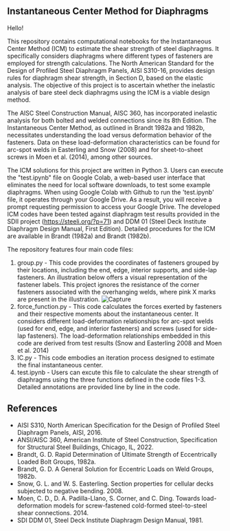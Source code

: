 ## Instantaneous Center Method for Diaphragms

Hello! 

This repository contains computational notebooks for the Instantaneous Center Method (ICM) to estimate the shear strength of steel diaphragms. It specifically considers diaphragms where different types of fasteners are employed for strength calculations. The North American Standard for the Design of Profiled Steel Diaphragm Panels, AISI S310-16, provides design rules for diaphragm shear strength, in Section D, based on the elastic analysis. The objective of this project is to ascertain whether the inelastic analysis of bare steel deck diaphragms using the ICM is a viable design method.

The AISC Steel Construction Manual, AISC 360, has incorporated inelastic analysis for both bolted and welded connections since its 8th Edition. The Instantaneous Center Method, as outlined in Brandt 1982a and 1982b, necessitates understanding the load versus deformation behavior of the fasteners. Data on these load-deformation characteristics can be found for arc-spot welds in Easterling and Snow (2008) and for sheet-to-sheet screws in Moen et al. (2014), among other sources.

The ICM solutions for this project are written in Python 3. Users can execute the "test.ipynb" file on Google Colab, a web-based user interface that eliminates the need for local software downloads, to test some example diaphragms. When using Google Colab with Github to run the 'test.ipynb' file, it operates through your Google Drive. As a result, you will receive a prompt requesting permission to access your Google Drive. The developed ICM codes have been tested against diaphragm test results provided in the SDII project (https://steeli.org/?p=71) and DDM 01 (Steel Deck Institute Diaphragm Design Manual, First Edition). Detailed procedures for the ICM are available in Brandt (1982a) and Brandt (1982b).

The repository features four main code files:
1. group.py - This code provides the coordinates of fasteners grouped by their locations, including the end, edge, interior supports, and side-lap fasteners. An illustration below offers a visual representation of the fastener labels. This project ignores the resistance of the corner fasteners associated with the overhanging welds, where pink X marks are present in the illustration. 
![Capture](https://github.com/hyeyoungkoh/Instantaneous-Center-Method-for-Diaphragms/assets/75875948/0473e5f0-157a-4337-8ba4-8fcdd465b88d|width=50)
2. force_function.py - This code calculates the forces exerted by fasteners and their respective moments about the instantaneous center. It considers different load-deformation relationships for arc-spot welds (used for end, edge, and interior fasteners) and screws (used for side-lap fasteners). The load-deformation relationships embedded in this code are derived from test results (Snow and Easterling 2008 and Moen et al. 2014)
3. IC.py - This code embodies an iteration process designed to estimate the final instantaneous center.
4. test.ipynb - Users can excute this file to calculate the shear strength of diaphragms using the three functions defined in the code files 1-3. Detailed annotations are provided line by line in the code.

## References
- AISI S310, North American Specification for the Design of Profiled Steel Diaphragm Panels, AISI, 2016.
- ANSI/AISC 360, American Institute of Steel Construction, Specification for Structural Steel Buildings, Chicago, IL, 2022.
- Brandt, G. D. Rapid Determination of Ultimate Strength of Eccentrically Loaded Bolt Groups, 1982a.
- Brandt, G. D. A General Solution for Eccentric Loads on Weld Groups, 1982b.
- Snow, G. L. and W. S. Easterling. Section properties for cellular decks subjected to negative bending. 2008.
- Moen, C. D., D. A. Padilla-Llano, S. Corner, and C. Ding. Towards load-deformation models for screw-fastened cold-formed steel-to-steel shear connections. 2014.
- SDI DDM 01, Steel Deck Institute Diaphragm Design Manual, 1981.
